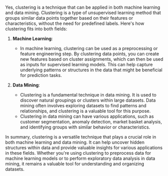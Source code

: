 Yes, clustering is a technique that can be applied in both machine learning and data mining. Clustering is a type of unsupervised learning method that groups similar data points together based on their features or characteristics, without the need for predefined labels. Here's how clustering fits into both fields:

1. **Machine Learning**:
   - In machine learning, clustering can be used as a preprocessing or feature engineering step. By clustering data points, you can create new features based on cluster assignments, which can then be used as inputs for supervised learning models. This can help capture underlying patterns or structures in the data that might be beneficial for prediction tasks.

2. **Data Mining**:
   - Clustering is a fundamental technique in data mining. It is used to discover natural groupings or clusters within large datasets. Data mining often involves exploring datasets to find patterns and relationships, and clustering is a valuable tool for this purpose.
   - Clustering in data mining can have various applications, such as customer segmentation, anomaly detection, market basket analysis, and identifying groups with similar behavior or characteristics.

In summary, clustering is a versatile technique that plays a crucial role in both machine learning and data mining. It can help uncover hidden structures within data and provide valuable insights for various applications in these fields. Whether you're using clustering to preprocess data for machine learning models or to perform exploratory data analysis in data mining, it remains a valuable tool for understanding and organizing datasets.